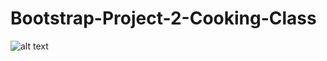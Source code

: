 # Bootstrap-Project-2-Cooking-Class
 
![alt text](https://github.com/DonaldKien/Bootstrap-Project-2-Cooking-Class/blob/master/Bootstrap-Project-2-Cooking-Class.png)
